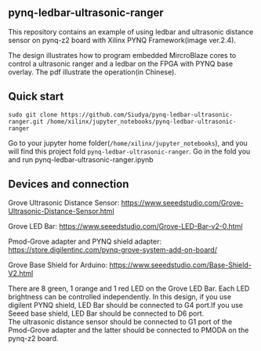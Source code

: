 ## pynq-ledbar-ultrasonic-ranger
This repository contains an example of using ledbar and ultrasonic distance sensor on pynq-z2 board with Xilinx PYNQ Framework(image ver.2.4).

The design illustrates how to program embedded MircroBlaze cores to control a ultrasonic ranger and a ledbar on the FPGA with PYNQ base overlay. The pdf illustrate the operation(in Chinese).

## Quick start
```
sudo git clone https://github.com/Siudya/pynq-ledbar-ultrasonic-ranger.git /home/xilinx/jupyter_notebooks/pynq-ledbar-ultrasonic-ranger
```
Go to your jupyter home folder(`/home/xilinx/jupyter_notebooks`), and you will find this project fold `pynq-ledbar-ultrasonic-ranger`. Go in the fold you and run pynq-ledbar-ultrasonic-ranger.ipynb

## Devices and connection

Grove Ultrasonic Distance Sensor: <https://www.seeedstudio.com/Grove-Ultrasonic-Distance-Sensor.html>

Grove LED Bar: <https://www.seeedstudio.com/Grove-LED-Bar-v2-0.html>

Pmod-Grove adapter and PYNQ shield adapter: <https://store.digilentinc.com/pynq-grove-system-add-on-board/>

Grove Base Shield for Arduino: <https://www.seeedstudio.com/Base-Shield-V2.html>

There are 8 green, 1 orange and 1 red LED on the Grove LED Bar. Each LED brightness can be controlled independently.
In this design, if you use digilent PYNQ shield, LED Bar should be connected to G4 port.If you use Seeed base shield, LED Bar should be connected to D6 port.  
The ultrasonic distance sensor should be connected to G1 port of the Pmod-Grove adapter and the latter should be connected to PMODA on the pynq-z2 board.

